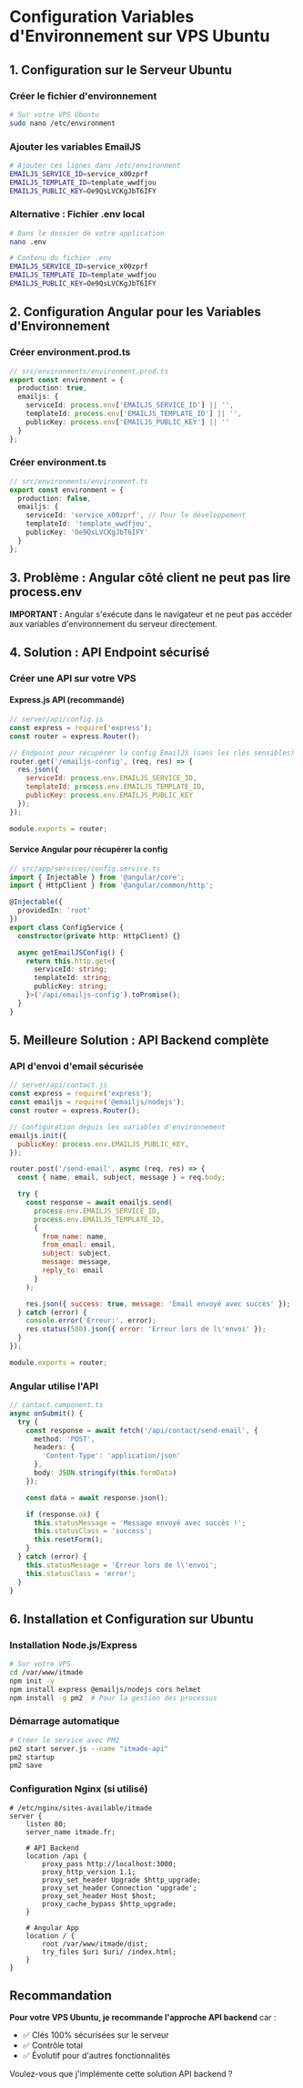 # Configuration Variables d'Environnement sur VPS Ubuntu

## 1. Configuration sur le Serveur Ubuntu

### Créer le fichier d'environnement
```bash
# Sur votre VPS Ubuntu
sudo nano /etc/environment
```

### Ajouter les variables EmailJS
```bash
# Ajouter ces lignes dans /etc/environment
EMAILJS_SERVICE_ID=service_x00zprf
EMAILJS_TEMPLATE_ID=template_wwdfjou  
EMAILJS_PUBLIC_KEY=Oe9QsLVCKgJbT6IFY
```

### Alternative : Fichier .env local
```bash
# Dans le dossier de votre application
nano .env

# Contenu du fichier .env
EMAILJS_SERVICE_ID=service_x00zprf
EMAILJS_TEMPLATE_ID=template_wwdfjou
EMAILJS_PUBLIC_KEY=Oe9QsLVCKgJbT6IFY
```

## 2. Configuration Angular pour les Variables d'Environnement

### Créer environment.prod.ts
```typescript
// src/environments/environment.prod.ts
export const environment = {
  production: true,
  emailjs: {
    serviceId: process.env['EMAILJS_SERVICE_ID'] || '',
    templateId: process.env['EMAILJS_TEMPLATE_ID'] || '',
    publicKey: process.env['EMAILJS_PUBLIC_KEY'] || ''
  }
};
```

### Créer environment.ts
```typescript
// src/environments/environment.ts
export const environment = {
  production: false,
  emailjs: {
    serviceId: 'service_x00zprf', // Pour le développement
    templateId: 'template_wwdfjou',
    publicKey: 'Oe9QsLVCKgJbT6IFY'
  }
};
```

## 3. Problème : Angular côté client ne peut pas lire process.env

**IMPORTANT :** Angular s'exécute dans le navigateur et ne peut pas accéder aux variables d'environnement du serveur directement.

## 4. Solution : API Endpoint sécurisé

### Créer une API sur votre VPS

#### Express.js API (recommandé)
```javascript
// server/api/config.js
const express = require('express');
const router = express.Router();

// Endpoint pour récupérer la config EmailJS (sans les clés sensibles)
router.get('/emailjs-config', (req, res) => {
  res.json({
    serviceId: process.env.EMAILJS_SERVICE_ID,
    templateId: process.env.EMAILJS_TEMPLATE_ID,
    publicKey: process.env.EMAILJS_PUBLIC_KEY
  });
});

module.exports = router;
```

#### Service Angular pour récupérer la config
```typescript
// src/app/services/config.service.ts
import { Injectable } from '@angular/core';
import { HttpClient } from '@angular/common/http';

@Injectable({
  providedIn: 'root'
})
export class ConfigService {
  constructor(private http: HttpClient) {}

  async getEmailJSConfig() {
    return this.http.get<{
      serviceId: string;
      templateId: string;
      publicKey: string;
    }>('/api/emailjs-config').toPromise();
  }
}
```

## 5. Meilleure Solution : API Backend complète

### API d'envoi d'email sécurisée
```javascript
// server/api/contact.js
const express = require('express');
const emailjs = require('@emailjs/nodejs');
const router = express.Router();

// Configuration depuis les variables d'environnement
emailjs.init({
  publicKey: process.env.EMAILJS_PUBLIC_KEY,
});

router.post('/send-email', async (req, res) => {
  const { name, email, subject, message } = req.body;

  try {
    const response = await emailjs.send(
      process.env.EMAILJS_SERVICE_ID,
      process.env.EMAILJS_TEMPLATE_ID,
      {
        from_name: name,
        from_email: email,
        subject: subject,
        message: message,
        reply_to: email
      }
    );

    res.json({ success: true, message: 'Email envoyé avec succès' });
  } catch (error) {
    console.error('Erreur:', error);
    res.status(500).json({ error: 'Erreur lors de l\'envoi' });
  }
});

module.exports = router;
```

### Angular utilise l'API
```typescript
// contact.component.ts
async onSubmit() {
  try {
    const response = await fetch('/api/contact/send-email', {
      method: 'POST',
      headers: {
        'Content-Type': 'application/json'
      },
      body: JSON.stringify(this.formData)
    });

    const data = await response.json();

    if (response.ok) {
      this.statusMessage = 'Message envoyé avec succès !';
      this.statusClass = 'success';
      this.resetForm();
    }
  } catch (error) {
    this.statusMessage = 'Erreur lors de l\'envoi';
    this.statusClass = 'error';
  }
}
```

## 6. Installation et Configuration sur Ubuntu

### Installation Node.js/Express
```bash
# Sur votre VPS
cd /var/www/itmade
npm init -y
npm install express @emailjs/nodejs cors helmet
npm install -g pm2  # Pour la gestion des processus
```

### Démarrage automatique
```bash
# Créer le service avec PM2
pm2 start server.js --name "itmade-api"
pm2 startup
pm2 save
```

### Configuration Nginx (si utilisé)
```nginx
# /etc/nginx/sites-available/itmade
server {
    listen 80;
    server_name itmade.fr;
    
    # API Backend
    location /api {
        proxy_pass http://localhost:3000;
        proxy_http_version 1.1;
        proxy_set_header Upgrade $http_upgrade;
        proxy_set_header Connection 'upgrade';
        proxy_set_header Host $host;
        proxy_cache_bypass $http_upgrade;
    }
    
    # Angular App
    location / {
        root /var/www/itmade/dist;
        try_files $uri $uri/ /index.html;
    }
}
```

## Recommandation

**Pour votre VPS Ubuntu, je recommande l'approche API backend** car :
- ✅ Clés 100% sécurisées sur le serveur
- ✅ Contrôle total
- ✅ Évolutif pour d'autres fonctionnalités

Voulez-vous que j'implémente cette solution API backend ?